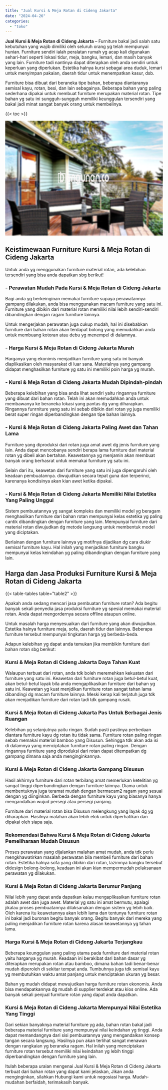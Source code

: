 ```yaml
---
title: "Jual Kursi & Meja Rotan di Cideng Jakarta"
date: "2024-04-26"
categories: 
  - "toko"
---
```


**Jual Kursi & Meja Rotan di Cideng Jakarta** – Furniture bakal jadi salah satu kebutuhan yang wajib dimiliki oleh seluruh orang yg telah mempunyai hunian. Furniture sendiri ialah peralatan rumah yg acap kali digunakan sehari-hari seperti lokasi tidur, meja, bangku, lemari, dan masih banyak yang lain. Furniture tadi nantinya dapat diterapkan oleh anda sendiri untuk keperluan yang diperlukan. Estetika halnya kursi sebagai area duduk, lemari untuk menyimpan pakaian, daerah tidur untuk menempatkan kasur, dsb.

Furniture bisa dibuat dari beraneka tipe bahan, beberapa diantaranya semisal kayu, rotan, besi, dan lain sebagainya. Beberapa bahan yang paling sederhana dipakai untuk membuat furniture merupakan material rotan. Tipe bahan yg satu ini sungguh-sungguh memiliki keunggulan tersendiri yang bakal jadi minat sangat banyak orang untuk membelinya.

{{< toc >}}

![Jual Kursi & Meja Rotan di Cideng Jakarta](/images/kursi-meja-rotan-murah35.png)

## Keistimewaan Furniture Kursi & Meja Rotan di Cideng Jakarta

Untuk anda yg menggunakan furniture material rotan, ada kelebihan tersendiri yang bisa anda dapatkan sbg berikut!

### \- Perawatan Mudah Pada Kursi & Meja Rotan di Cideng Jakarta

Bagi anda yg berkeinginan memakai furniture supaya perawatannya gampang dilakukan, anda bisa menggunakan macam furniture yang satu ini. Furniture yang dibikin dari material rotan memiliki nilai lebih sendiri-sendiri dibandingkan dengan ragam furniture lainnya.

Untuk mengerjakan perawatan juga cukup mudah, hal ini disebabkan furniture dari bahan rotan akan terdapat bolong yang memudahkan anda untuk membuang kotoran atau debu yg menempel di dalamnya.

### \- Harga Kursi & Meja Rotan di Cideng Jakarta Murah

Harganya yang ekonimis menjadikan furniture yang satu ini banyak diaplikasikan oleh masyarakat di luar sana. Materialnya yang gampang didapat menghasilkan furniture yg satu ini memiliki poin harga yg murah.

### \- Kursi & Meja Rotan di Cideng Jakarta Mudah Dipindah-pindah

Beberapa kelebihan yang bisa anda lihat sendiri yaitu ringannya furniture yang dibuat dari bahan rotan. Telah ini akan memudahkan anda untuk membawanya ke beraneka lokasi yang pantas dg yang diharapkan. Ringannya funrniture yang satu ini sebab dibikin dari rotan yg juga memiliki berat super ringan diperbandingkan dengan tipe bahan lainnya.

### \- Kursi & Meja Rotan di Cideng Jakarta Paling Awet dan Tahan Lama

Furniture yang diproduksi dari rotan juga amat awet dg jenis furniture yang lain. Anda dapat mencobanya sendiri berapa lama furniture dari material rotan yg dibeli akan bertahan. Keawetannya yg menjamin akan membuat banyak orang berhasrat untuk memakai furniture yg satu ini.

Selain dari itu, keawetan dari furniture yang satu ini juga dipengaruhi oleh keadaan pembuatannya. diwujudkan secara tepat guna dan terperinci, karenanya kondisinya akan kian awet ketika dipakai.

### \- Kursi & Meja Rotan di Cideng Jakarta Memiliki Nilai Estetika Yang Paling Unggul

Sistem pembuatannya yg sangat kompleks dan memiliki model yg beragam menghasilkan furniture dari bahan rotan mempunyai kelas estetika yg paling cantik dibandingkan dengan furniture yang lain. Mempunyai furniture dari material rotan diwujudkan dg metode langsung untuk membentuk model yang diciptakan.

Berlainan dengan furniture lainnya yg motifnya dijadikan dg cara diukir semisal furniture kayu. Hal inilah yang menjadikan furniture bangku mempunyai kelas keindahan yg paling dibandingkan dengan furniture yang lain.

## Harga dan Jasa Produksi Furniture Kursi & Meja Rotan di Cideng Jakarta

{{< table-tables table="table2" >}}

Apakah anda sedang mencari jasa pembuatan furniture rotan? Ada begitu banyak sekali penyedia jasa produksi furniture yg spesial memakai material rotan. Anda dapat mengordernya secara offline ataupun online.

Untuk masalah harga menyesuaikan dari furniture yang akan diwujudkan. Estetika halnya furniture meja, sofa, daerah tidur dan lainnya. Beberapa furniture tersebut mempunyai tingkatan harga yg berbeda-beda.

Adapun kelebihan yg dapat anda temukan jika membikin furniture dari bahan rotan sbg berikut:

### Kursi & Meja Rotan di Cideng Jakarta Daya Tahan Kuat

Walaupun terbuat dari rotan, anda tdk boleh meremehkan kekuatan dari furniture yang satu ini. Keawetan dari furniture rotan juga betul-betul kuat, akan betul-betul layak bila anda mengaplikasikan furniture dari bahan yg satu ini. Keawetan yg kuat menjdikan furniture rotan sangat tahan lama dibandingi dg macam furniture lainnya. Meski kerap kali terjatuh juga tdk akan menjadikan furniture dari rotan tadi tdk gampang rusak.

### Kursi & Meja Rotan di Cideng Jakarta Pas Untuk Berbagai Jenis Ruangan

Kelebihan yg selanjutnya yaitu ringan. Sudah pasti pastinya perbedaan diantara furniture kayu dg rotan itu tidak sama. Furniture rotan paling ringan sebab memakai material bamboo yang Disusun. Sehingga tdk akan ada isi di dalamnya yang menciptakan furniture rotan paling ringan. Dengan ringannya furniture yang diproduksi dari rotan dapat ditempatkan dg gampang dimana saja anda menginginkannya.

### Kursi & Meja Rotan di Cideng Jakarta Gampang Disusun

Hasil akhirnya furniture dari rotan terbilang amat memerlukan ketelitian yg sangat tinggi diperbandingkan dengan furniture lainnya. Diama untuk membentuknya juga teramat mudah dengan bermacam2 ragam yang sesuai dengan yg diinginkan. Berbeda dengan furniture kayu yang biasanya hanya mengandalkan wujud persegi atau persegi panjang.

Furniture dari material rotan bisa Disusun melengkung yang layak dg yg diharapkan. Hasilnya malahan akan lebih elok untuk diperhatikan dan dipakai oleh siapa saja.

### Rekomendasi Bahwa Kursi & Meja Rotan di Cideng Jakarta Pemeliharaan Mudah Disusun

Proses perawatan yang dijalankan malahan amat mudah, anda tdk perlu mengkhawatirkan masalah perawatan bila membeli furniture dari bahan rotan. Estetika halnya sofa yang dibikin dari rotan, lazimnya bangku tersebut didesign bolong-bolong, keadaan ini akan kian mempermudah pelaksanaan perawatan yg dilakukan.

### Kursi & Meja Rotan di Cideng Jakarta Berumur Panjang

Nilai lebih yang dapat anda dapatkan kalau mengaplikasikan furniture rotan adalah awet dan juga awet. Material yg satu ini amat bermutu, apalagi jikalau proses pembuatannya dilaksanakan dengan sistem yg lebih baik. Oleh karena itu keawetannya akan lebih lama dan tentunya furniture rotan ini bakal jadi buronan begitu banyak orang. Begitu banyak dari mereka yang paling menjadikan furniture rotan karena alasan keawetannya yg tahan lama.

### Harga Kursi & Meja Rotan di Cideng Jakarta Terjangkau

Beberapa keunggulan yang paling utama pada furniture dari material rotan yaitu harganya yg murah. Keadaan ini berakibat dari bahan dasar yg diterapkan merupakan rotan atau bamboo, dimana bahan tadi benar-benar mudah diperoleh di sekitar tempat anda. Tumbuhnya juga tdk semisal kayu yg membutuhkan waktu amat panjang untuk menciptakan ukuran yg besar.

Bahan yg mudah didapat mewujudkan harga furniture rotan ekonomis. Anda bisa mendapatkannya dg mudah di supplier terdekat atau kios online. Ada banyak sekali penjual furniture rotan yang dapat anda dapatkan.

### Kursi & Meja Rotan di Cideng Jakarta Mempunyai Nilai Estetika Yang Tinggi

Dari sekian banyaknya material furniture yg ada, bahan rotan bakal jadi beberapa material furniture yang mempunyai nilai keindahan yg tinggi. Anda dapat memandangnya dari sisi pembuatannya yang mengandalkan konsep tangan secara langsung. Hasilnya pun akan terlihat sangat menawan dengan rangkaian yg beraneka ragam. Hal inilah yang menciptakan furniture rotan tersebut memiliki nilai keindahan yg lebih tinggi diperbandingkan dengan furniture yang lain.

Itulah beberapa uraian mengenai Jual Kursi & Meja Rotan di Cideng Jakarta terbuat dari bahan rotan yang dapat kami jelaskan, Jikan anda menginginkan, silahkan Hubungi kami untuk negosiasi harga. Mudah-mudahan berfaidah, terimakasih banyak.
